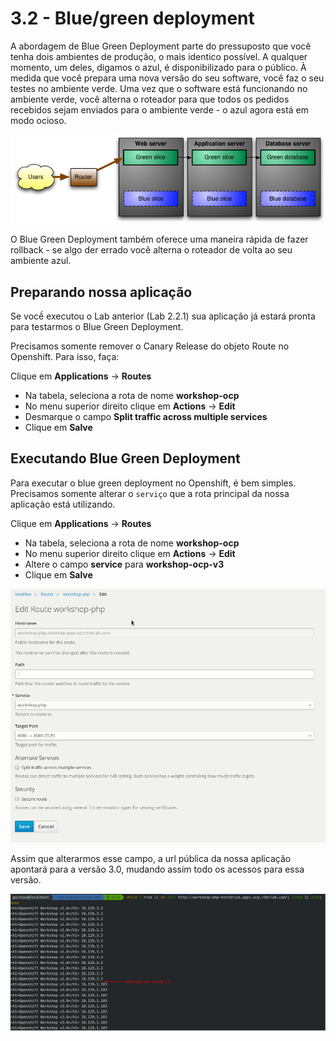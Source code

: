 # 3.2 - Blue/green deployment

A abordagem de Blue Green Deployment parte do pressuposto que você tenha dois ambientes de produção, o mais identico possível. A qualquer momento, um deles, digamos o azul, é disponibilizado para o público. À medida que você prepara uma nova versão do seu software, você faz o seu testes no ambiente verde. Uma vez que o software está funcionando no ambiente verde, você alterna o roteador para que todos os pedidos recebidos sejam enviados para o ambiente verde - o azul agora está em modo ocioso.

[![](https://raw.githubusercontent.com/guaxinim/test-drive-openshift/master/gitbook/assets/blue-green.png)](https://raw.githubusercontent.com/guaxinim/test-drive-openshift/master/gitbook/assets/blue-green.png)

O Blue Green Deployment também oferece uma maneira rápida de fazer rollback - se algo der errado você alterna o roteador de volta ao seu ambiente azul.

## Preparando nossa aplicação

Se vocề executou o Lab anterior \(Lab 2.2.1\) sua aplicação já estará pronta para testarmos o Blue Green Deployment.

Precisamos somente remover o Canary Release do objeto Route no Openshift. Para isso, faça:

Clique em **Applications** -&gt; **Routes**

* Na tabela, seleciona a rota de nome **workshop-ocp**
* No menu superior direito clique em **Actions** -&gt; **Edit**
* Desmarque o campo **Split traffic across multiple services**
* Clique em **Salve**

## Executando Blue Green Deployment

Para executar o blue green deployment no Openshift, é bem simples. Precisamos somente alterar o `serviço` que a rota principal da nossa aplicação está utilizando.

Clique em **Applications** -&gt; **Routes**

* Na tabela, seleciona a rota de nome **workshop-ocp**
* No menu superior direito clique em **Actions** -&gt; **Edit**
* Altere o campo **service** para **workshop-ocp-v3**
* Clique em **Salve**

[![](https://raw.githubusercontent.com/guaxinim/test-drive-openshift/master/gitbook/assets/change-svc.gif)](https://raw.githubusercontent.com/guaxinim/test-drive-openshift/master/gitbook/assets/change-svc.gif)

Assim que alterarmos esse campo, a url pública da nossa aplicação apontará para a versão 3.0, mudando assim todo os acessos para essa versão.

[![](https://raw.githubusercontent.com/guaxinim/test-drive-openshift/master/gitbook/assets/selection_056.png)](https://raw.githubusercontent.com/guaxinim/test-drive-openshift/master/gitbook/assets/selection_056.png)

